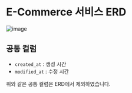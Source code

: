 # E-Commerce 서비스 ERD
![image](https://github.com/user-attachments/assets/0ce0e8a0-7f1d-4db7-adc8-a65960eb421d)

## 공통 컬럼
- `created_at` : 생성 시간
- `modified_at` : 수정 시간

위와 같은 공통 컬럼은 ERD에서 제외하였습니다.